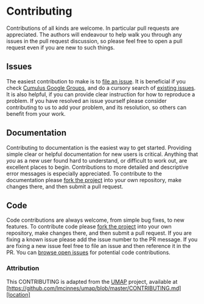 # Contributing

Contributions of all kinds are welcome. In particular pull requests are appreciated. 
The authors will endeavour to help walk you through any issues in the pull request
discussion, so please feel free to open a pull request even if you are new to such things.

## Issues

The easiest contribution to make is to [file an issue](https://github.com/klarman-cell-observatory/pegasus/issues/new).
It is beneficial if you check [Cumulus Google Groups](https://groups.google.com/a/broadinstitute.org/forum/#!forum/cumulus), 
and do a cursory search of [existing issues](https://github.com/klarman-cell-observatory/pegasus/issues).
It is also helpful, if you can provide clear instruction for 
how to reproduce a problem. If you have resolved an issue yourself please consider
contributing to us to add your problem, and its resolution, so others can
benefit from your work.

## Documentation

Contributing to documentation is the easiest way to get started. Providing simple
clear or helpful documentation for new users is critical. Anything that *you* as 
a new user found hard to understand, or difficult to work out, are excellent places
to begin. Contributions to more detailed and descriptive error messages is
especially appreciated. To contribute to the documentation please 
[fork the project](https://github.com/klarman-cell-observatory/pegasus)
into your own repository, make changes there, and then submit a pull request.

## Code

Code contributions are always welcome, from simple bug fixes, to new features. To
contribute code please 
[fork the project](https://github.com/klarman-cell-observatory/pegasus)
into your own repository, make changes there, and then submit a pull request. If
you are fixing a known issue please add the issue number to the PR message. If you
are fixing a new issue feel free to file an issue and then reference it in the PR.
You can [browse open issues](https://github.com/klarman-cell-observatory/pegasus/issues?utf8=%E2%9C%93&q=is%3Aopen+) for potential code
contributions.

### Attribution

This CONTRIBUTING is adapted from the [UMAP][homepage] project, available at [https://github.com/lmcinnes/umap/blob/master/CONTRIBUTING.md][location]

[homepage]: https://github.com/lmcinnes/umap
[location]: https://github.com/lmcinnes/umap/blob/master/CONTRIBUTING.md
